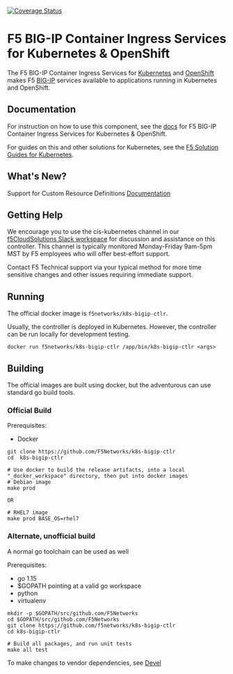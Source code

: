 <!--- uncomment after go fmt is fixed
[![Build Status](https://dev.azure.com/f5networks/CIS/_apis/build/status/F5Networks.k8s-bigip-ctlr?branchName=master) ](https://dev.azure.com/f5networks/CIS/_build/latest?definitionId=6&branchName=master)
-->
[![Coverage Status](https://coveralls.io/repos/github/F5Networks/k8s-bigip-ctlr/badge.svg) ](https://coveralls.io/github/F5Networks/k8s-bigip-ctlr)



F5 BIG-IP Container Ingress Services for Kubernetes & OpenShift
========================================================

The F5 BIG-IP Container Ingress Services for [Kubernetes](https://kubernetes.io/) and [OpenShift](https://www.openshift.com/) makes F5 [BIG-IP](https://www.f5.com/products/big-ip-services) services available to applications running in Kubernetes and OpenShift.

Documentation
-------------

For instruction on how to use this component, see the
[docs](https://clouddocs.f5.com/containers/latest/)
for F5 BIG-IP Container Ingress Services for Kubernetes & OpenShift.

For guides on this and other solutions for Kubernetes, see the
[F5 Solution Guides for Kubernetes](https://clouddocs.f5.com/containers/latest/userguide/kubernetes/).

What's New?
-----------
Support for Custom Resource Definitions [Documentation](https://github.com/F5Networks/k8s-bigip-ctlr/blob/master/docs/config_examples/customResource/CustomResource.md)

Getting Help
------------

We encourage you to use the cis-kubernetes channel in our [f5CloudSolutions Slack workspace](https://f5cloudsolutions.slack.com/)  for discussion and assistance on this
controller. This channel is typically monitored Monday-Friday 9am-5pm MST by F5
employees who will offer best-effort support.

Contact F5 Technical support via your typical method for more time sensitive
changes and other issues requiring immediate support.


Running
-------

The official docker image is `f5networks/k8s-bigip-ctlr`.

Usually, the controller is deployed in Kubernetes. However, the controller can be run locally for development testing.

```shell
docker run f5networks/k8s-bigip-ctlr /app/bin/k8s-bigip-ctlr <args>
```


Building
--------

The official images are built using docker, but the adventurous can use standard go build tools.

### Official Build

Prerequisites:
- Docker

```shell
git clone https://github.com/F5Networks/k8s-bigip-ctlr 
cd  k8s-bigip-ctlr

# Use docker to build the release artifacts, into a local "_docker_workspace" directory, then put into docker images
# Debian image
make prod

OR

# RHEL7 image
make prod BASE_OS=rhel7
```


### Alternate, unofficial build

A normal go toolchain can be used as well

Prerequisites:
- go 1.15
- $GOPATH pointing at a valid go workspace
- python
- virtualenv

```shell
mkdir -p $GOPATH/src/github.com/F5Networks
cd $GOPATH/src/github.com/F5Networks
git clone https://github.com/f5networks/k8s-bigip-ctlr
cd k8s-bigip-ctlr

# Build all packages, and run unit tests
make all test
```

To make changes to vendor dependencies, see [Devel](DEVEL.md)
